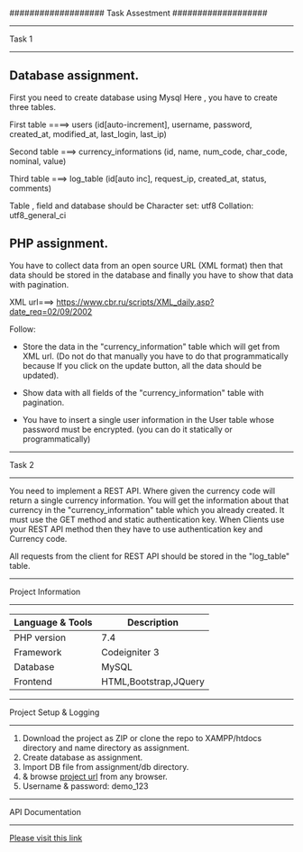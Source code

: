 ###################
Task Assestment
###################

*******************
Task 1
*******************

Database assignment.
---------
First you need to create database using Mysql
Here , you have to  create three tables.

First table ====> users
(id[auto-increment], username, password, created_at, modified_at, last_login, last_ip)

Second table ===> currency_informations
(id, name, num_code, char_code, nominal, value)

Third table ===> log_table
(id[auto inc], request_ip, created_at, status, comments)

Table , field and database should be
Character set: utf8
Collation: utf8_general_ci

PHP assignment.
--------
You have to collect data from an open source URL (XML format) then that data should be stored in the database and finally you have to show that data with pagination.

XML url===> https://www.cbr.ru/scripts/XML_daily.asp?date_req=02/09/2002

Follow:
- Store the data in the "currency_information" table which will get from XML url.
(Do not do that manually you have to do that programmatically because If you click on the update button, all the data should be updated).

- Show data with all fields of the "currency_information" table with pagination.

- You have to insert a single user information in the User table whose password must be encrypted. (you can do it statically or programmatically)


*******************
Task 2
*******************
You need to implement a REST API. Where given the currency code will return a single currency information. You will get the information about that currency in the "currency_information" table which you already created.
It must use the GET method and static authentication key.
When Clients use your REST API method then they have to use authentication key and Currency code.

All requests from the client for REST API  should be stored in the "log_table" table.


*******************
Project Information
*******************

| Language & Tools  | Description          |
| ------------------| ---------------------|
| PHP version       | 7.4                  |
| Framework         | Codeigniter 3        |
| Database          | MySQL                |
| Frontend          | HTML,Bootstrap,JQuery|


**************************
Project Setup & Logging
**************************
1. Download the project as ZIP or clone the repo to XAMPP/htdocs directory and name directory as assignment.
2. Create database as assignment.
3. Import DB file from assignment/db directory.
4. & browse [project url](http://localhost/assignment) from any browser.
5. Username & password: demo_123

*******************
API Documentation
*******************

[Please visit this link](https://documenter.getpostman.com/view/10912457/2s8YK7pQtr)

